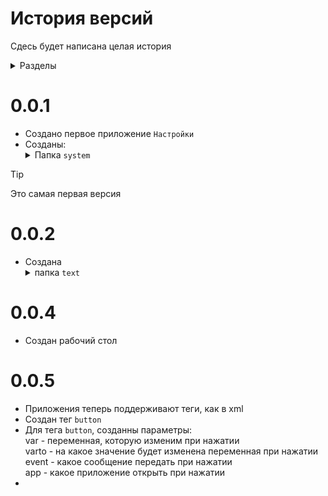 # История версий 
Сдесь будет написана целая история 
<details><summary>Разделы</summary>

[0.0.1](#0.0.1)<br>
[0.0.2](#0.0.2)
</details>

# 0.0.1
 - Создано первое приложение `Настройки`
 - Созданы: <details><summary>Папка `system` </summary>`system`,`button.1`</details>
 
>[!TIP]
>Это самая первая версия 

# 0.0.2
- Создана <details><summary>папка `text`</summary>
`text1`,`text2`,`text3`,`text4`,`text5`,`text6`,`text7`,`text8`,`text9` и `text10`</details>

# 0.0.4
- Создан рабочий стол

# 0.0.5
- Приложения теперь поддерживают теги, как в xml
- Создан тег `button`
- Для тега `button`, созданны параметры:<br>
var - переменная, которую изменим при нажатии<br>
varto - на какое значение будет изменена переменная при нажатии<br>
event - какое сообщение передать при нажатии<br>
app - какое приложение открыть при нажатии<br>
- 
